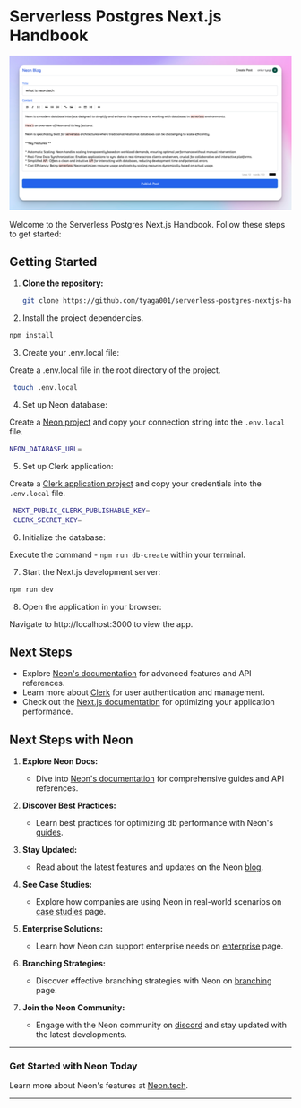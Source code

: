 # Serverless Postgres Next.js Handbook

![App Screenshot](images/app-screenshot-post.png)

Welcome to the Serverless Postgres Next.js Handbook. Follow these steps to get started:

## Getting Started

1. **Clone the repository:**
   ```bash
   git clone https://github.com/tyaga001/serverless-postgres-nextjs-handbook.git

2. Install the project dependencies.
  ```bash
  npm install
  ```
3. Create your .env.local file:

Create a .env.local file in the root directory of the project.

 ```bash
  touch .env.local
  ```

4. Set up Neon database:

Create a [Neon project](https://neon.tech/docs/introduction) and copy your connection string into the `.env.local` file.
  ```bash
  NEON_DATABASE_URL=
  ```

5. Set up Clerk application:

Create a [Clerk application project](https://clerk.com) and copy your credentials into the `.env.local` file.
  ```bash
   NEXT_PUBLIC_CLERK_PUBLISHABLE_KEY=
   CLERK_SECRET_KEY=
  ```
6. Initialize the database:

Execute the command - `npm run db-create` within your terminal.
  
7. Start the Next.js development server:
  ```bash
  npm run dev
  ```
8. Open the application in your browser:

Navigate to http://localhost:3000 to view the app.

## Next Steps

- Explore [Neon's documentation](https://neon.tech/docs) for advanced features and API references.
- Learn more about [Clerk](https://clerk.com) for user authentication and management.
- Check out the [Next.js documentation](https://nextjs.org/docs) for optimizing your application performance.

## Next Steps with Neon

1. **Explore Neon Docs:**
   - Dive into [Neon's documentation](https://neon.tech/docs) for comprehensive guides and API references.

2. **Discover Best Practices:**
   - Learn best practices for optimizing db performance with Neon's [guides](https://neon.tech/guides).

3. **Stay Updated:**
   - Read about the latest features and updates on the Neon [blog](https://neon.tech/blog).

4. **See Case Studies:**
   - Explore how companies are using Neon in real-world scenarios on [case studies](https://neon.tech/case-studies) page.

5. **Enterprise Solutions:**
   - Learn how Neon can support enterprise needs on [enterprise](https://neon.tech/enterprise) page.

6. **Branching Strategies:**
   - Discover effective branching strategies with Neon on [branching](https://neon.tech/branching) page.

7. **Join the Neon Community:**
   - Engage with the Neon community on [discord](https://neon.tech/discord) and stay updated with the latest developments.

---

### Get Started with Neon Today

Learn more about Neon's features at [Neon.tech](https://neon.tech).

---

